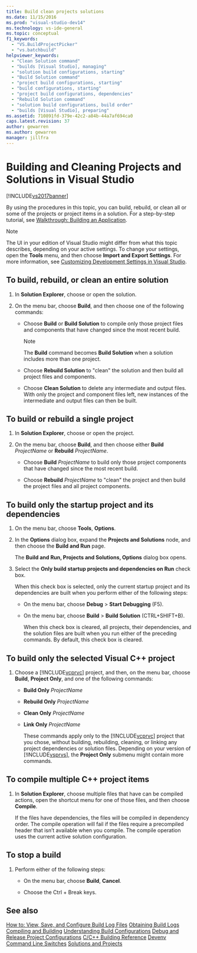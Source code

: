 ```yaml
---
title: Build clean projects solutions
ms.date: 11/15/2016
ms.prod: "visual-studio-dev14"
ms.technology: vs-ide-general
ms.topic: conceptual
f1_keywords:
  - "VS.BuildProjectPicker"
  - "vs.batchbuild"
helpviewer_keywords:
  - "Clean Solution command"
  - "builds [Visual Studio], managing"
  - "solution build configurations, starting"
  - "Build Solution command"
  - "project build configurations, starting"
  - "build configurations, starting"
  - "project build configurations, dependencies"
  - "Rebuild Solution command"
  - "solution build configurations, build order"
  - "builds [Visual Studio], preparing"
ms.assetid: 710891fd-379e-42c2-a84b-44a7af694ca0
caps.latest.revision: 37
author: gewarren
ms.author: gewarren
manager: jillfra
---
```

# Building and Cleaning Projects and Solutions in Visual Studio
[!INCLUDE[vs2017banner](../includes/vs2017banner.md)]

By using the procedures in this topic, you can build, rebuild, or clean all or some of the projects or project items in a solution. For a step-by-step tutorial, see [Walkthrough: Building an Application](../ide/walkthrough-building-an-application.md).

> [!NOTE]
>  The UI in your edition of Visual Studio might differ from what this topic describes, depending on your active settings. To change your settings, open the **Tools** menu, and then choose **Import and Export Settings**. For more information, see [Customizing Development Settings in Visual Studio](http://msdn.microsoft.com/22c4debb-4e31-47a8-8f19-16f328d7dcd3).

## To build, rebuild, or clean an entire solution

1.  In **Solution Explorer**, choose or open the solution.

2.  On the menu bar, choose **Build**, and then choose one of the following commands:

    -   Choose **Build** or **Build Solution** to compile only those project files and components that have changed since the most recent build.

        > [!NOTE]
        >  The **Build** command becomes **Build Solution** when a solution includes more than one project.

    -   Choose **Rebuild Solution** to "clean" the solution and then build all project files and components.

    -   Choose **Clean Solution** to delete any intermediate and output files. With only the project and component files left, new instances of the intermediate and output files can then be built.

## To build or rebuild a single project

1.  In **Solution Explorer**, choose or open the project.

2.  On the menu bar, choose **Build**, and then choose either **Build** _ProjectName_ or **Rebuild** _ProjectName_.

    -   Choose **Build** _ProjectName_ to build only those project components that have changed since the most recent build.

    -   Choose **Rebuild** _ProjectName_ to "clean" the project and then build the project files and all project components.

## To build only the startup project and its dependencies

1. On the menu bar, choose **Tools**, **Options**.

2. In the **Options** dialog box, expand the **Projects and Solutions** node, and then choose the **Build and Run** page.

    The **Build and Run, Projects and Solutions, Options** dialog box opens.

3. Select the  **Only build startup projects and dependencies on Run** check box.

    When this check box is selected, only the current startup project and its dependencies are built when you perform either of the following steps:

   - On the menu bar, choose **Debug** > **Start Debugging** (F5).

   - On the menu bar, choose **Build** > **Build Solution** (CTRL+SHIFT+B).

     When this check box is cleared, all projects, their dependencies, and the solution files are built when you run either of the preceding commands. By default, this check box is cleared.

## To build only the selected Visual C++ project

1. Choose a [!INCLUDE[vcprvc](../includes/vcprvc-md.md)] project, and then, on the menu bar, choose **Build**, **Project Only**, and one of the following commands:

   - **Build Only** *ProjectName*

   - **Rebuild Only** *ProjectName*

   - **Clean Only** *ProjectName*

   - **Link Only** *ProjectName*

     These commands apply only to the [!INCLUDE[vcprvc](../includes/vcprvc-md.md)] project that you chose, without building, rebuilding, cleaning, or linking any project dependencies or solution files. Depending on your version of [!INCLUDE[vsprvs](../includes/vsprvs-md.md)], the **Project Only** submenu might contain more commands.

## To compile multiple C++ project items

1.  In **Solution Explorer**, choose multiple files that have can be compiled actions, open the shortcut menu for one of those files, and then choose **Compile**.

     If the files have dependencies, the files will be compiled in dependency order. The compile operation will fail if the files require a precompiled header that isn’t available when you compile. The compile operation uses the current active solution configuration.

## To stop a build

1.  Perform either of the following steps:

    -   On the menu bar, choose **Build**, **Cancel**.

    -   Choose the Ctrl + Break keys.

## See also
 [How to: View, Save, and Configure Build Log Files](../ide/how-to-view-save-and-configure-build-log-files.md)
 [Obtaining Build Logs](../msbuild/obtaining-build-logs-with-msbuild.md)
 [Compiling and Building](../ide/compiling-and-building-in-visual-studio.md)
 [Understanding Build Configurations](../ide/understanding-build-configurations.md)
 [Debug and Release Project Configurations](http://msdn.microsoft.com/0440b300-0614-4511-901a-105b771b236e)
 [C/C++ Building Reference](http://msdn.microsoft.com/library/100b4ccf-572c-4d1f-970c-fa0bc0cc0d2d)
 [Devenv Command Line Switches](../ide/reference/devenv-command-line-switches.md)
 [Solutions and Projects](../ide/solutions-and-projects-in-visual-studio.md)
